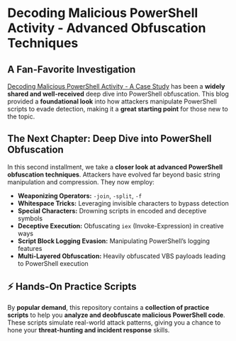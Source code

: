 # Decoding Malicious PowerShell Activity - Advanced Obfuscation Techniques

## A Fan-Favorite Investigation

[Decoding Malicious PowerShell Activity - A Case Study](https://community.sophos.com/sophos-labs/b/blog/posts/decoding-malicious-powershell) has been a **widely shared and well-received** deep dive into PowerShell obfuscation. This blog provided a **foundational look** into how attackers manipulate PowerShell scripts to evade detection, making it a **great starting point** for those new to the topic.

## The Next Chapter: Deep Dive into PowerShell Obfuscation

In this second installment, we take a **closer look at advanced PowerShell obfuscation techniques**. Attackers have evolved far beyond basic string manipulation and compression. They now employ:

- **Weaponizing Operators:** `-join`, `-split`, `-f`
- **Whitespace Tricks:** Leveraging invisible characters to bypass detection
- **Special Characters:** Drowning scripts in encoded and deceptive symbols
- **Deceptive Execution:** Obfuscating `iex` (Invoke-Expression) in creative ways
- **Script Block Logging Evasion:** Manipulating PowerShell’s logging features
- **Multi-Layered Obfuscation:** Heavily obfuscated VBS payloads leading to PowerShell execution

## ⚡ Hands-On Practice Scripts

By **popular demand**, this repository contains a **collection of practice scripts** to help you **analyze and deobfuscate malicious PowerShell code**. These scripts simulate real-world attack patterns, giving you a chance to hone your **threat-hunting and incident response** skills.
